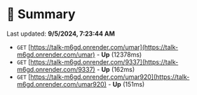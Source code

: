 # 📖 Summary
Last updated: **9/5/2024, 7:23:44 AM**

- `GET` [https://talk-m6gd.onrender.com/umar](https://talk-m6gd.onrender.com/umar) - **Up** (12378ms)
- `GET` [https://talk-m6gd.onrender.com/9337](https://talk-m6gd.onrender.com/9337) - **Up** (162ms)
- `GET` [https://talk-m6gd.onrender.com/umar920](https://talk-m6gd.onrender.com/umar920) - **Up** (151ms)
